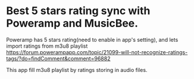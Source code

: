 # Best 5 stars rating sync with Poweramp and MusicBee.

Poweramp has 5 stars rating(need to enable in app's setting), and lets import ratings from m3u8 playlist
https://forum.powerampapp.com/topic/21099-will-not-recognize-ratings-tags/?do=findComment&comment=96882

This app fill m3u8 playlist by ratings storing in audio files.
